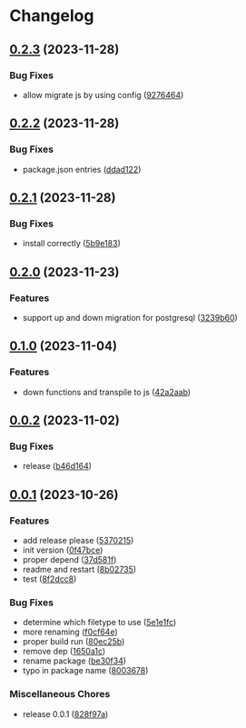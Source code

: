 # Changelog

## [0.2.3](https://github.com/ScopeSV/kyseline/compare/v0.2.2...v0.2.3) (2023-11-28)


### Bug Fixes

* allow migrate js by using config ([9276464](https://github.com/ScopeSV/kyseline/commit/92764642e969f5e021fe405adbb51b9c81652c77))

## [0.2.2](https://github.com/ScopeSV/kyseline/compare/v0.2.1...v0.2.2) (2023-11-28)


### Bug Fixes

* package.json entries ([ddad122](https://github.com/ScopeSV/kyseline/commit/ddad122357af28f81d4bbf075c8e3869d0ddc65c))

## [0.2.1](https://github.com/ScopeSV/kyseline/compare/v0.2.0...v0.2.1) (2023-11-28)


### Bug Fixes

* install correctly ([5b9e183](https://github.com/ScopeSV/kyseline/commit/5b9e1838aacabe4587d862dbc6e44eea0c555e17))

## [0.2.0](https://github.com/ScopeSV/kyseline/compare/v0.1.0...v0.2.0) (2023-11-23)


### Features

* support up and down migration for postgresql ([3239b60](https://github.com/ScopeSV/kyseline/commit/3239b6022845149696cbddc390b28fbd98ca549c))

## [0.1.0](https://github.com/ScopeSV/kyseline/compare/v0.0.2...v0.1.0) (2023-11-04)


### Features

* down functions and transpile to js ([42a2aab](https://github.com/ScopeSV/kyseline/commit/42a2aab773c17cb8311bd40c894279620ba69cba))

## [0.0.2](https://github.com/ScopeSV/kyseline/compare/v0.0.1...v0.0.2) (2023-11-02)


### Bug Fixes

* release ([b46d164](https://github.com/ScopeSV/kyseline/commit/b46d164c17886ed5024760703225b7e79814720a))

## [0.0.1](https://github.com/ScopeSV/kyseline/compare/v1.3.0...v0.0.1) (2023-10-26)


### Features

* add release please ([5370215](https://github.com/ScopeSV/kyseline/commit/5370215f788bd494891ddfd62452356cc06d2865))
* init version ([0f47bce](https://github.com/ScopeSV/kyseline/commit/0f47bcef078cd701cb291a38419fd96340d6985c))
* proper depend ([37d581f](https://github.com/ScopeSV/kyseline/commit/37d581fc7335ed547ec5f50c8c159b2b54bc1790))
* readme and restart ([8b02735](https://github.com/ScopeSV/kyseline/commit/8b027350e07847d688e6ec67c30f4a5337faa5f6))
* test ([8f2dcc8](https://github.com/ScopeSV/kyseline/commit/8f2dcc81168486acc8431b2fd937823267670300))


### Bug Fixes

* determine which filetype to use ([5e1e1fc](https://github.com/ScopeSV/kyseline/commit/5e1e1fcd8e965d50ac0b1bdc4d168c3b18657216))
* more renaming ([f0cf64e](https://github.com/ScopeSV/kyseline/commit/f0cf64e5b71e3d86aab9788eb479e0865c4b4419))
* proper build run ([80ec25b](https://github.com/ScopeSV/kyseline/commit/80ec25b6f0043c034efd817662c54f092c783506))
* remove dep ([1650a1c](https://github.com/ScopeSV/kyseline/commit/1650a1c307e22d0cda522032325b47e55b14339c))
* rename package ([be30f34](https://github.com/ScopeSV/kyseline/commit/be30f34e19488697c93fdea2323790f226f6281b))
* typo in package name ([8003678](https://github.com/ScopeSV/kyseline/commit/80036782f0c2e96d41652e97a066a295249aa4e5))


### Miscellaneous Chores

* release 0.0.1 ([828f97a](https://github.com/ScopeSV/kyseline/commit/828f97aac3ee57f961209e0bcec90c4710a1abfe))
